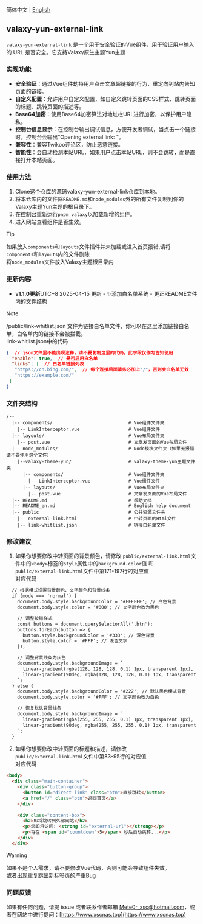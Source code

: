 简体中文 | [English](README_en.md)

## valaxy-yun-external-link

`valaxy-yun-external-link` 是一个用于安全验证的Vue组件，用于验证用户输入的 URL 是否安全。它支持Valaxy原生主题Yun主题

### 实现功能

- **安全验证**：通过Vue组件劫持用户点击文章超链接的行为，重定向到站内告知页面的链接。
- **自定义配置**：允许用户自定义配置，如自定义跳转页面的CSS样式、跳转页面的标题、跳转页面的描述等。
- **Base64加密**：使用Base64加密算法对地址栏URL进行加密，以保护用户隐私。
- **控制台信息显示**：在控制台输出调试信息，方便开发者调试，当点击一个链接时，控制台会输出"Opening external link: "。
- **兼容性**：兼容Twikoo评论区，防止恶意链接。
- **智能性**：会自动检测本站URL，如果用户点击本站URL，则不会跳转，而是直接打开本站页面。

### 使用方法

1. Clone这个仓库的源码valaxy-yun-external-link仓库到本地。
2. 将本仓库内的文件除`README.md`和`node_modules`外的所有文件复制到你的Valaxy主题Yun主题的根目录下。
3. 在控制台重新运行`pnpm valaxy`以加载新增的组件。
4. 进入网站查看组件是否生效。


> [!TIP]
> 如果放入`components`和`layouts`文件插件并未加载或进入首页报错,请将`components`和`layouts`内的文件删除  
> 将`node_modules`文件放入Valaxy主题根目录内


### 更新内容
- **v1.1.0更新**UTC+8 2025-04-15 更新 - ✨添加白名单系统 - 更正README文件内的文件结构

> [!NOTE]  
> /public/link-whitlist.json 文件为链接白名单文件，你可以在这里添加链接白名单，白名单内的链接不会被拦截。  
> link-whitlist.json中的代码  
> ```json  
> {  // json文件里不能出现注释，请不要复制这里的代码，此字段仅作为告知使用  
>   "enable": true,  // 是否启用白名单  
>   "links": [  // 白名单链接列表  
>    "https://cn.bing.com/",  // 每个连接后面请务必加上"/"，否则会白名单无效  
>    "https://example.com/"  
>  ]  
> }  
> ```  



### 文件夹结构

```  
/--  
  |-- components/                            # Vue组件文件夹  
    |-- LinkInterceptor.vue                  # Vue组件文件  
  |-- layouts/                               # Vue布局文件夹  
    |-- post.vue                             # 文章发页面的Vue布局文件  
  |-- node_modules/                          # Node模块文件夹（如果无报错请不要使用这个文件）  
    |--valaxy-theme-yun/                     # valaxy-theme-yun主题文件夹  
      |-- components/                        # Vue组件文件夹  
        |-- LinkInterceptor.vue              # Vue组件文件  
      |-- layouts/                           # Vue布局文件夹  
        |-- post.vue                         # 文章发页面的Vue布局文件  
  |-- README.md                              # 帮助文档  
  |-- README_en.md                           # English help document  
  |-- public                                 # 公共资源文件夹  
    |-- external-link.html                   # 中转页面的Html文件  
    |-- link-whitlist.json                   # 链接白名单文件  
```  

### 修改建议

1. 如果你想要修改中转页面的背景颜色，请修改
`public/external-link.html`文件中的`<body>`标签的`style`属性中的`background-color`值 和  
`public/external-link.html`文件中第171-197行的对应值  
对应代码
```html
  // 根据模式设置背景颜色、文字颜色和背景线条
  if (mode === 'normal') {
    document.body.style.backgroundColor = '#FFFFFF'; // 白色背景
    document.body.style.color = '#000'; // 文字颜色改为黑色

    // 调整按钮样式
    const buttons = document.querySelectorAll('.btn');
    buttons.forEach(button => {
      button.style.backgroundColor = '#333'; // 深色背景
      button.style.color = '#FFF'; // 浅色文字
    });

    // 调整背景线条为灰色
    document.body.style.backgroundImage = `
      linear-gradient(rgba(128, 128, 128, 0.1) 1px, transparent 1px),
      linear-gradient(90deg, rgba(128, 128, 128, 0.1) 1px, transparent 1px)
    `;
  } else {
    document.body.style.backgroundColor = '#222'; // 默认黑色模式背景
    document.body.style.color = '#FFF'; // 文字颜色改为白色

    // 恢复默认背景线条
    document.body.style.backgroundImage = `
      linear-gradient(rgba(255, 255, 255, 0.1) 1px, transparent 1px),
      linear-gradient(90deg, rgba(255, 255, 255, 0.1) 1px, transparent 1px)
    `;
  }
```

2. 如果你想要修改中转页面的标题和描述，请修改  
`public/external-link.html`文件中第83-95行的对应值  
对应代码

```html
<body>
  <div class="main-container">
    <div class="button-group">
      <button id="direct-link" class="btn">直接跳转</button>
      <a href="/" class="btn">返回首页</a>
    </div>
    
    <div class="content-box">
      <h2>即将跳转到外部网站</h2>
      <p>您即将访问: <strong id="external-url"></strong></p>
      <p>将在 <span id="countdown">5</span> 秒后自动跳转...</p>
    </div>
  </div>
```


> [!WARNING]
> 如果不是个人需求，请不要修改Vue代码，否则可能会导致组件失效。  
> 或者出现重复跳出新标签页的严重Bug


### 问题反馈

如果有任何问题，请提 issue 或者联系作者邮箱 Mete0r_xsc@hotmail.com，或者在网站中进行提问：[https://www.xscnas.top](https://www.xscnas.top)
